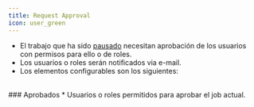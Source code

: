 ```yaml
---
title: Request Approval
icon: user_green
---
```

* El trabajo que ha sido [pausado](Reglas/Paleta/Job/pause-job) necesitan aprobación de los usuarios con permisos para ello o de roles.
* Los usuarios o roles serán notificados via e-mail.
* Los elementos configurables son los siguientes:

<br />
### Aprobados
* Usuarios o roles permitidos para aprobar el job actual.
